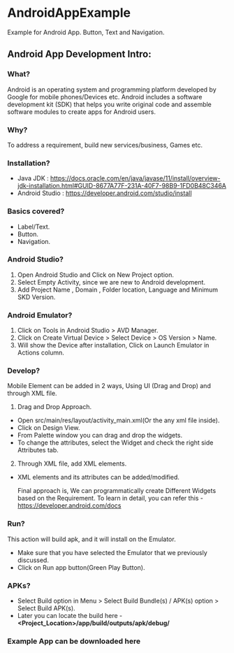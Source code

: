 # AndroidAppExample
Example for Android App. Button, Text and Navigation.

## Android App Development Intro:

### What?
Android is an operating system and programming platform developed by Google for mobile phones/Devices etc. Android includes a software development kit (SDK) that helps you write original code and assemble software modules to create apps for Android users.

### Why?
To address a requirement, build new services/business, Games etc.

### Installation?
- Java JDK : https://docs.oracle.com/en/java/javase/11/install/overview-jdk-installation.html#GUID-8677A77F-231A-40F7-98B9-1FD0B48C346A
- Android Studio : https://developer.android.com/studio/install

### Basics covered?
- Label/Text.
- Button.
- Navigation.

### Android Studio?
1. Open Android Studio and Click on New Project option.
2. Select Empty Activity, since we are new to Android development.
3. Add Project Name , Domain , Folder location, Language and Minimum SKD Version.

### Android Emulator?
1. Click on Tools in Android Studio > AVD Manager.
2. Click on Create Virtual Device > Select Device > OS Version > Name.
3. Will show the Device after installation, Click on Launch Emulator in Actions column.

### Develop?
Mobile Element can be added in 2 ways, Using UI (Drag and Drop) and through XML file.
1. Drag and Drop Approach.
- Open src/main/res/layout/activity_main.xml(Or the any xml file inside).
- Click on Design View.
- From Palette window you can drag and drop the widgets.
- To change the attributes, select the Widget and check the right side Attributes tab.
2. Through XML file, add XML elements.
- XML elements and its attributes can be added/modified.

	Final approach is, We can programmatically create Different Widgets based on the Requirement.
	To learn in detail, you can refer this - https://developer.android.com/docs

### Run?
This action will build apk, and it will install on the Emulator.
- Make sure that you have selected the Emulator that we previously discussed.
- Click on Run app button(Green Play Button).


### APKs?
- Select Build option in Menu > Select Build Bundle(s) / APK(s) option > Select Build APK(s).
- Later you can locate the build here - <b><Project_Location>/app/build/outputs/apk/debug/</b>

### Example App can be downloaded here






